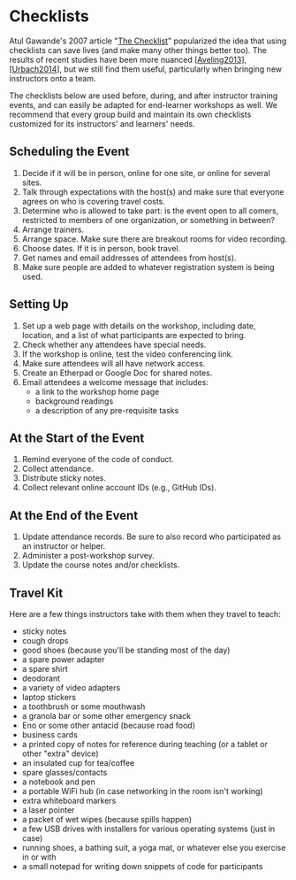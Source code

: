 # Checklists

Atul Gawande's 2007 article "[The Checklist][gawande-checklist]"
popularized the idea that using checklists can save lives (and make
many other things better too).  The results of recent studies have
been more nuanced [[Aveling2013](biblio.md#aveling-checklists)],
[[Urbach2014](biblio.md#urbach-checklists)], but we still find them
useful, particularly when bringing new instructors onto a team.

The checklists below are used before, during, and after instructor
training events, and can easily be adapted for end-learner workshops
as well.  We recommend that every group build and maintain its own
checklists customized for its instructors' and learners' needs.

## Scheduling the Event

1.  Decide if it will be in person, online for one site, or online for
    several sites.
1.  Talk through expectations with the host(s) and make sure that
    everyone agrees on who is covering travel costs.
1.  Determine who is allowed to take part: is the event open to all
    comers, restricted to members of one organization, or something in
    between?
1.  Arrange trainers.
1.  Arrange space.
    Make sure there are breakout rooms for video recording.
1.  Choose dates.
    If it is in person, book travel.
1.  Get names and email addresses of attendees from host(s).
1.  Make sure people are added to whatever registration system is
    being used.

## Setting Up

1.  Set up a web page with details on the workshop, including date,
    location, and a list of what participants are expected to bring.
1.  Check whether any attendees have special needs.
1.  If the workshop is online, test the video conferencing link.
1.  Make sure attendees will all have network access.
1.  Create an Etherpad or Google Doc for shared notes.
1.  Email attendees a welcome message that includes:
    *   a link to the workshop home page
    *   background readings
    *   a description of any pre-requisite tasks

## At the Start of the Event

1.  Remind everyone of the code of conduct.
1.  Collect attendance.
1.  Distribute sticky notes.
1.  Collect relevant online account IDs (e.g., GitHub IDs).

## At the End of the Event

1.  Update attendance records.  Be sure to also record who
    participated as an instructor or helper.
1.  Administer a post-workshop survey.
1.  Update the course notes and/or checklists.

## Travel Kit

Here are a few things instructors take with them when they travel to
teach:

*   sticky notes
*   cough drops
*   good shoes
    (because you'll be standing most of the day)
*   a spare power adapter
*   a spare shirt
*   deodorant
*   a variety of video adapters
*   laptop stickers
*   a toothbrush or some mouthwash
*   a granola bar or some other emergency snack
*   Eno or some other antacid (because road food)
*   business cards
*   a printed copy of notes for reference during teaching
    (or a tablet or other "extra" device)
*   an insulated cup for tea/coffee
*   spare glasses/contacts
*   a notebook and pen
*   a portable WiFi hub
    (in case networking in the room isn't working)
*   extra whiteboard markers
*   a laser pointer
*   a packet of wet wipes
    (because spills happen)
*   a few USB drives with installers for various operating systems
    (just in case)
*   running shoes, a bathing suit, a yoga mat, or whatever else you exercise in or with
*   a small notepad for writing down snippets of code for participants

[gawande-checklist]: http://www.newyorker.com/magazine/2007/12/10/the-checklist
